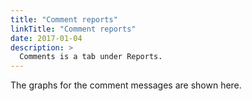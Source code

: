 ```yaml
---
title: "Comment reports"
linkTitle: "Comment reports"
date: 2017-01-04
description: >
  Comments is a tab under Reports.
---
```

The graphs for the comment messages are shown here. 

